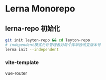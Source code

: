 # Lerna Monorepo
## lerna-repo 初始化

```bash
git init leyton-repo && cd leyton-repo
# independent模式允许管理者对每个库单独改变版本号
lerna init --independent
```
### vite-template

vue-router


